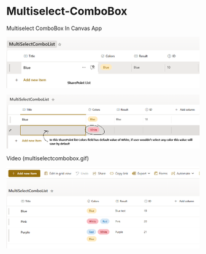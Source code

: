 # Multiselect-ComboBox
Multiselect ComboBox In Canvas App

![Uploading image.png…](https://github.com/AlmasMahfooz/Multiselect-ComboBox/blob/main/Images/1.png)














![Uploading image.png…](https://github.com/AlmasMahfooz/Multiselect-ComboBox/blob/main/Images/2.png)









Video
(multiselectcombobox.gif)











![Uploading image.png…](https://github.com/AlmasMahfooz/Multiselect-ComboBox/blob/main/Images/3.png)


